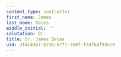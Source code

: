```yaml
---
content_type: instructor
first_name: James
last_name: Bales
middle_initial: ''
salutation: Dr.
title: Dr. James Bales
uid: 3f4c43b7-b236-b7f1-7e0f-f24f64f93cc0
---
```

